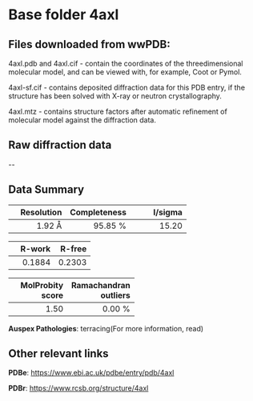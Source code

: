# Base folder 4axl

## Files downloaded from wwPDB:

4axl.pdb and 4axl.cif - contain the coordinates of the threedimensional molecular model, and can be viewed with, for example, Coot or Pymol.

4axl-sf.cif - contains deposited diffraction data for this PDB entry, if the structure has been solved with X-ray or neutron crystallography.

4axl.mtz - contains structure factors after automatic refinement of molecular model against the diffraction data.

## Raw diffraction data

--<br> 

## Data Summary
|   | Resolution | Completeness| I/sigma |
|---|-------------:|----------------:|--------------:|
|   |1.92 Å|95.85 %|<img width=50/>15.20|

|   | **R-work**| **R-free**   
|---|-------------:|----------------:|           
||  0.1884|  0.2303|

|   |**MolProbity<br>score**| **Ramachandran<br>outliers** 
|---|-------------:|----------------:|
||  1.50|  0.00 %|

**Auspex Pathologies**: terracing(For more information, read)

 



## Other relevant links 
**PDBe**:  https://www.ebi.ac.uk/pdbe/entry/pdb/4axl
 
**PDBr**: https://www.rcsb.org/structure/4axl 

